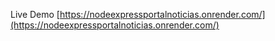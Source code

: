 Live Demo [https://nodeexpressportalnoticias.onrender.com/](https://nodeexpressportalnoticias.onrender.com/)
